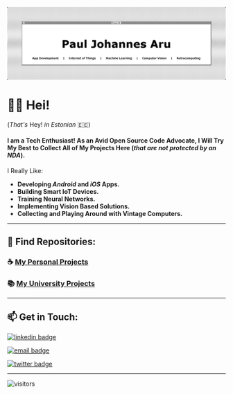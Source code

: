 ![Developer_Banner](Developer_Banner.png)

# 👋🏻 Hei!

(*That's* Hey! *in Estonian* 🇪🇪)

#### I am a Tech Enthusiast! As an Avid Open Source Code Advocate, I Will Try My Best to Collect All of My Projects Here (*that are not protected by an NDA*).

I Really Like:

- **Developing *Android* and *iOS* Apps.**
- **Building Smart IoT Devices.**
- **Training Neural Networks.**
- **Implementing Vision Based Solutions.**
- **Collecting and Playing Around with Vintage Computers.**



------

## 🧭 Find Repositories:

### ☕️ [My Personal Projects](https://github.com/Pauls-Personal-Projects)

### 📚 [My University Projects](https://github.com/Pauls-University-Projects)



------

## 📫 Get in Touch:

[![linkedin badge](https://img.shields.io/badge/Paul_Johannes_Aru-4D4D4D?style=flat&logo=linkedin)](https://www.linkedin.com/in/pauljohannesaru/)

[![email badge](https://img.shields.io/badge/pauljohannes.aru@gmail.com-4D4D4D?style=flat&logo=gmail)](mailto:pauljohannes.aru@gmail.com)

[![twitter badge](https://img.shields.io/badge/@Paul__Aru-4D4D4D?style=flat&logo=twitter)](https://twitter.com/Paul_Aru)



------



![visitors](https://visitor-badge.glitch.me/badge?page_id=paulpall.visitor-badge)